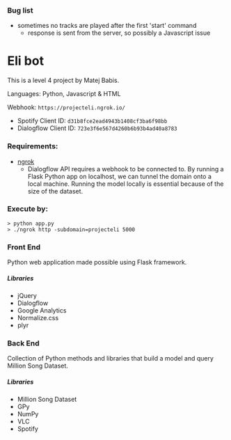 ### Bug list
* sometimes no tracks are played after the first 'start' command
   * response is sent from the server, so possibly a Javascript issue

# Eli bot

This is a level 4 project by Matej Babis.

Languages: Python, Javascript & HTML

Webhook: `https://projecteli.ngrok.io/`

* Spotify Client ID: `d31b8fce2ead4943b1408cf3ba6f98bb`
* Dialogflow Client ID: `723e3f6e567d4260b6b93b4ad40a8783`


### Requirements:
* [ngrok](https://www.ngrok.com)
   * Dialogflow API requires a webhook to be connected to. By running a Flask Python app on localhost, we can tunnel the domain onto a local machine. Running the model locally is essential because of the size of the dataset.

### Execute by:
```
> python app.py
> ./ngrok http -subdomain=projecteli 5000
```

### Front End
Python web application made possible using Flask framework.

##### Libraries
* jQuery
* Dialogflow
* Google Analytics
* Normalize.css
* plyr

### Back End
Collection of Python methods and libraries that build a model and query Million Song Dataset.

##### Libraries
* Million Song Dataset
* GPy
* NumPy
* VLC
* Spotify
